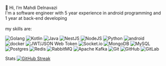 👋 Hi, I’m Mahdi Delnavazi <br />
I'm a software engineer with 5 year experience in android programming and 1 year at back-end developing <br />
<br />
my skills are:
<br />


![Golang](https://img.shields.io/badge/golang-blue?style=for-the-badge&logo=go&logoColor=white)
![Kotlin](https://img.shields.io/badge/kotlin-yellow?style=for-the-badge&logo=Kotlin&logoColor=white)
![Java](https://img.shields.io/badge/Java-orange?style=for-the-badge&logo=Java&logoColor=white)
![NestJS](https://img.shields.io/badge/nestjs-%23E0234E.svg?style=for-the-badge&logo=nestjs&logoColor=white)
![NodeJS](https://img.shields.io/badge/node.js-6DA55F?style=for-the-badge&logo=node.js&logoColor=white)
![Python](https://img.shields.io/badge/python-3670A0?style=for-the-badge&logo=python&logoColor=ffdd54)
![android](https://img.shields.io/badge/android-gren?style=for-the-badge&logo=android&logoColor=white)
![docker](https://img.shields.io/badge/docker-blue?style=for-the-badge&logo=docker&logoColor=white)
![JWT/JSON Web Token](https://img.shields.io/badge/JWT-black?logo=JSON%20web%20tokens&style=for-the-badge)
![Socket.io](https://img.shields.io/badge/Socket.io-black?style=for-the-badge&logo=socket.io&badgeColor=010101)
![MongoDB](https://img.shields.io/badge/MongoDB-%234ea94b.svg?logo=mongodb&logoColor=white&style=for-the-badge)
![MySQL](https://img.shields.io/badge/mysql-%2300f.svg?logo=mysql&logoColor=white&style=for-the-badge)
![Postgres](https://img.shields.io/badge/postgres-%23316192.svg?logo=postgresql&logoColor=white&style=for-the-badge)
![Redis](https://img.shields.io/badge/redis-%23DD0031.svg?logo=redis&logoColor=white&style=for-the-badge)
![RabbitMQ](https://img.shields.io/badge/Rabbitmq-FF6600?style=for-the-badge&logo=rabbitmq&logoColor=white)
![Apache Kafka](https://img.shields.io/badge/Apache%20Kafka-000?style=for-the-badge&logo=apachekafka)
![Git](https://img.shields.io/badge/git-%23F05033.svg?logo=git&logoColor=white&style=for-the-badge)
![GitHub](https://img.shields.io/badge/github-%23121011.svg?logo=github&logoColor=white&style=for-the-badge)
![GitLab](https://img.shields.io/badge/gitlab-%23181717.svg?logo=gitlab&logoColor=white&style=for-the-badge)

Stats
[![GitHub Streak](https://streak-stats.demolab.com?user=MahdiDelnavazi&theme=dark&hide_border=true)](https://git.io/streak-stats)
